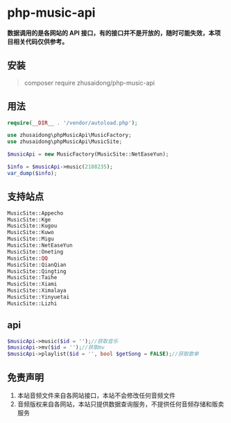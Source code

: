# php-music-api

**数据调用的是各网站的 API 接口，有的接口并不是开放的，随时可能失效，本项目相关代码仅供参考。**

## 安装

> composer require zhusaidong/php-music-api

## 用法

```php
require(__DIR__ . '/vendor/autoload.php');

use zhusaidong\phpMusicApi\MusicFactory;
use zhusaidong\phpMusicApi\MusicSite;

$musicApi = new MusicFactory(MusicSite::NetEaseYun);

$info = $musicApi->music(2188235);
var_dump($info);
```

## 支持站点

```php
MusicSite::Appecho
MusicSite::Kge
MusicSite::Kugou
MusicSite::Kuwo
MusicSite::Migu
MusicSite::NetEaseYun
MusicSite::Oneting
MusicSite::QQ
MusicSite::QianQian
MusicSite::Qingting
MusicSite::Taihe
MusicSite::Xiami
MusicSite::Ximalaya
MusicSite::Yinyuetai
MusicSite::Lizhi
```

## api

```php
$musicApi->music($id = '');//获取音乐
$musicApi->mv($id = '');//获取mv
$musicApi->playlist($id = '', bool $getSong = FALSE);//获取歌单
```

## 免责声明

1. 本站音频文件来自各网站接口，本站不会修改任何音频文件
2. 音频版权来自各网站，本站只提供数据查询服务，不提供任何音频存储和贩卖服务
